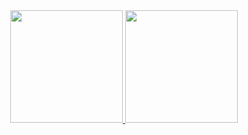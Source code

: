 <div align="center">
  <a href="https://github.com/ceschiavolim"/>
  <img height="180em" src="https://github-readme-stats.vercel.app/api?username=ceschiavolim&show_icons=true&theme=github_dark&include_all_commits=true&count_private=true&hide_border=true"/>
  <img height="180em" src="https://github-readme-stats.vercel.app/api/top-langs/?username=ceschiavolim&layout=compact&langs_count=5&theme=github_dark&hide_border=true"/>
</div>
